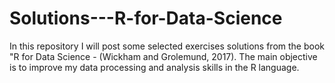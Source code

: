 # Solutions---R-for-Data-Science

In this repository I will post some selected exercises solutions from the book "R for Data Science - (Wickham and Grolemund, 2017). The main objective is to improve my data processing and analysis skills in the R language.
